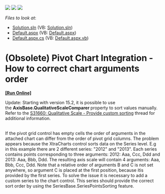 <!-- default badges list -->
![](https://img.shields.io/endpoint?url=https://codecentral.devexpress.com/api/v1/VersionRange/134061723/11.2.7%2B)
[![](https://img.shields.io/badge/Open_in_DevExpress_Support_Center-FF7200?style=flat-square&logo=DevExpress&logoColor=white)](https://supportcenter.devexpress.com/ticket/details/E3764)
[![](https://img.shields.io/badge/📖_How_to_use_DevExpress_Examples-e9f6fc?style=flat-square)](https://docs.devexpress.com/GeneralInformation/403183)
<!-- default badges end -->
<!-- default file list -->
*Files to look at*:

* [Solution.sln](./CS/Solution.sln) (VB: [Solution.sln](./VB/Solution.sln))
* [Default.aspx](./CS/WebSite/Default.aspx) (VB: [Default.aspx](./VB/WebSite/Default.aspx))
* [Default.aspx.cs](./CS/WebSite/Default.aspx.cs) (VB: [Default.aspx.vb](./VB/WebSite/Default.aspx.vb))
<!-- default file list end -->
# (Obsolete) Pivot Chart Integration - How to correct chart arguments order 
<!-- run online -->
**[[Run Online]](https://codecentral.devexpress.com/e3764)**
<!-- run online end -->


<p>Update: Starting with version 15.2, it is possible to use the <strong>AxisBase.QualitativeScaleComparer </strong>property to sort values manually. Refer to the <a href="https://www.devexpress.com/Support/Center/p/S31660">S31660: Qualitative Scale - Provide custom sorting</a> thread for additional information. </p>
<p><br>If the pivot grid control has empty cells the order of arguments in the attached chart can differ from the order of pivot grid columns. The problem appears because the XtraCharts control sorts data on the Series level. E.g in this example there are 2 different series: "2012" and "2013". Each series contains points corresponding to three arguments: 2012: Aaa, Ccc, Ddd and 2013: Aaa, Bbb, Ddd. The resulting axis scale will contain 4 arguments: Aaa, Bbb, Ccc, Ddd. Note that a relative order of arguments B and C is not set anywhere, so argument C is placed at the first position, because itis provided by the first series. To solve the issue it is necessary to add a custom series to the chart control. This series should provide the correct sort order by using the SeriesBase.SeriesPointsSorting feature.</p>

<br/>


